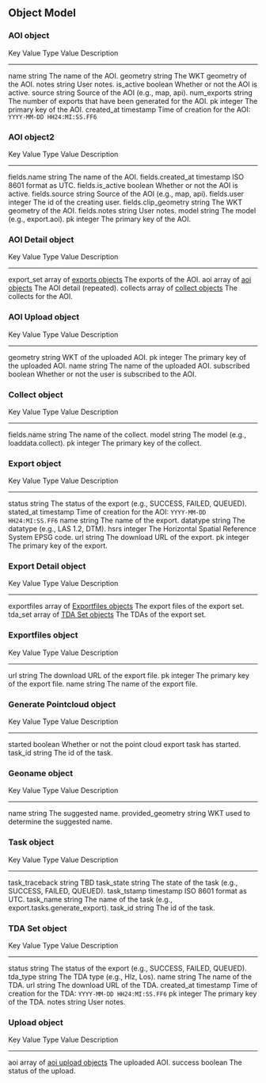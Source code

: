 Object Model
------------

### AOI object

  Key            Value Type   Value Description
  -------------- ------------ -------------------------------------------------------------
  name           string       The name of the AOI.
  geometry       string       The WKT geometry of the AOI.
  notes          string       User notes.
  is\_active     boolean      Whether or not the AOI is active.
  source         string       Source of the AOI (e.g., map, api).
  num\_exports   string       The number of exports that have been generated for the AOI.
  pk             integer      The primary key of the AOI.
  created\_at    timestamp    Time of creation for the AOI: `YYYY-MM-DD HH24:MI:SS.FF6`

### AOI object2

  Key                     Value Type   Value Description
  ----------------------- ------------ -------------------------------------
  fields.name             string       The name of the AOI.
  fields.created\_at      timestamp    ISO 8601 format as UTC.
  fields.is\_active       boolean      Whether or not the AOI is active.
  fields.source           string       Source of the AOI (e.g., map, api).
  fields.user             integer      The id of the creating user.
  fields.clip\_geometry   string       The WKT geometry of the AOI.
  fields.notes            string       User notes.
  model                   string       The model (e.g., export.aoi).
  pk                      integer      The primary key of the AOI.

### AOI Detail object

  Key           Value Type                                    Value Description
  ------------- --------------------------------------------- ----------------------------
  export\_set   array of [exports objects](#export-object)    The exports of the AOI.
  aoi           array of [aoi objects](#aoi-object2)          The AOI detail (repeated).
  collects      array of [collect objects](#collect-object)   The collects for the AOI.

### AOI Upload object

  Key          Value Type   Value Description
  ------------ ------------ ---------------------------------------------------
  geometry     string       WKT of the uploaded AOI.
  pk           integer      The primary key of the uploaded AOI.
  name         string       The name of the uploaded AOI.
  subscribed   boolean      Whether or not the user is subscribed to the AOI.

### Collect object

  Key           Value Type   Value Description
  ------------- ------------ -------------------------------------
  fields.name   string       The name of the collect.
  model         string       The model (e.g., loaddata.collect).
  pk            integer      The primary key of the collect.

### Export object

  Key          Value Type   Value Description
  ------------ ------------ -----------------------------------------------------------
  status       string       The status of the export (e.g., SUCCESS, FAILED, QUEUED).
  stated\_at   timestamp    Time of creation for the AOI: `YYYY-MM-DD HH24:MI:SS.FF6`
  name         string       The name of the export.
  datatype     string       The datatype (e.g., LAS 1.2, DTM).
  hsrs         integer      The Horizontal Spatial Reference System EPSG code.
  url          string       The download URL of the export.
  pk           integer      The primary key of the export.

### Export Detail object

  Key           Value Type                                            Value Description
  ------------- ----------------------------------------------------- -------------------------------------
  exportfiles   array of [Exportfiles objects](#exportfiles-object)   The export files of the export set.
  tda\_set      array of [TDA Set objects](#tda-set-object)           The TDAs of the export set.

### Exportfiles object

  Key    Value Type   Value Description
  ------ ------------ --------------------------------------
  url    string       The download URL of the export file.
  pk     integer      The primary key of the export file.
  name   string       The name of the export file.

### Generate Pointcloud object

  Key        Value Type   Value Description
  ---------- ------------ ---------------------------------------------------------
  started    boolean      Whether or not the point cloud export task has started.
  task\_id   string       The id of the task.

### Geoname object

  Key                  Value Type   Value Description
  -------------------- ------------ -------------------------------------------
  name                 string       The suggested name.
  provided\_geometry   string       WKT used to determine the suggested name.

### Task object

  Key               Value Type   Value Description
  ----------------- ------------ -------------------------------------------------------------
  task\_traceback   string       TBD
  task\_state       string       The state of the task (e.g., SUCCESS, FAILED, QUEUED).
  task\_tstamp      timestamp    ISO 8601 format as UTC.
  task\_name        string       The name of the task (e.g., export.tasks.generate\_export).
  task\_id          string       The id of the task.

### TDA Set object

  Key           Value Type   Value Description
  ------------- ------------ -----------------------------------------------------------
  status        string       The status of the export (e.g., SUCCESS, FAILED, QUEUED).
  tda\_type     string       The TDA type (e.g., Hlz, Los).
  name          string       The name of the TDA.
  url           string       The download URL of the TDA.
  created\_at   timestamp    Time of creation for the TDA: `YYYY-MM-DD HH24:MI:SS.FF6`
  pk            integer      The primary key of the TDA.
  notes         string       User notes.

### Upload object

  Key       Value Type                                          Value Description
  --------- --------------------------------------------------- ---------------------------
  aoi       array of [aoi upload objects](#aoi-upload-object)   The uploaded AOI.
  success   boolean                                             The status of the upload.
